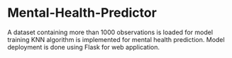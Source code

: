 # Mental-Health-Predictor
A  dataset containing more than 1000 observations is loaded for model training 
KNN algorithm is implemented for mental health prediction.
Model deployment is done using Flask for web application.

 

